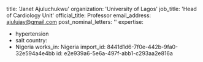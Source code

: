 title: 'Janet Ajuluchukwu'
organization: 'University of Lagos'
job_title: 'Head of Cardiology Unit'
official_title: Professor
email_address: ajulujay@gmail.com
post_nominal_letters: ''
expertise:
  - hypertension
  - salt
country:
  - Nigeria
works_in: Nigeria
import_id: 8441d1d6-7f0e-442b-9fa0-32e594a4e4bb
id: e2e939a6-5e6a-497f-abb1-c293aa2e816a
